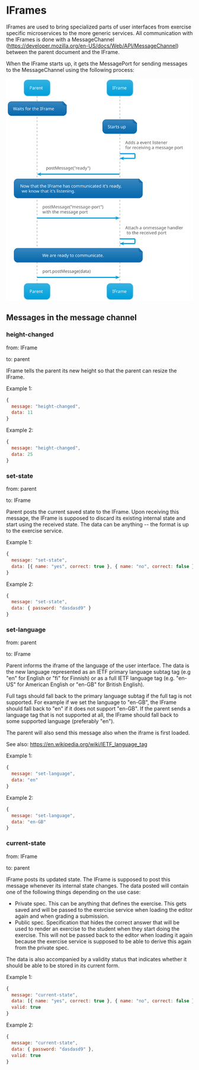 # IFrames

IFrames are used to bring specialized parts of user interfaces from exercise specific microservices to the more generic services. All communication with the IFrames is done with a MessageChannel (https://developer.mozilla.org/en-US/docs/Web/API/MessageChannel) between the parent document and the IFrame.

When the IFrame starts up, it gets the MessagePort for sending messages to the MessageChannel using the following process:

![Image of how IFrame gets the message port](./img/iframe-getting-port.plantuml.svg)

## Messages in the message channel

### height-changed

from: IFrame

to: parent

IFrame tells the parent its new height so that the parent can resize the IFrame.

Example 1:

```js
{
  message: "height-changed",
  data: 11
}
```

Example 2:

```js
{
  message: "height-changed",
  data: 25
}
```

### set-state

from: parent

to: IFrame

Parent posts the current saved state to the IFrame. Upon receiving this message, the IFrame is supposed to discard its existing internal state and start using the received state. The data can be anything -- the format is up to the exercise service.

Example 1:

```js
{
  message: "set-state",
  data: [{ name: "yes", correct: true }, { name: "no", correct: false }]
}
```

Example 2:

```js
{
  message: "set-state",
  data: { password: "dasdasd9" }
}
```

### set-language

from: parent

to: IFrame

Parent informs the iframe of the language of the user interface. The data is the new language represented as an IETF primary language subtag tag (e.g "en" for English or "fi" for Finnish) or as a full IETF language tag (e.g. "en-US" for American English or "en-GB" for British English).

Full tags should fall back to the primary language subtag if the full tag is not supported. For example if we set the language to "en-GB", the IFrame should fall back to "en" if it does not support "en-GB". If the parent sends a language tag that is not supported at all, the IFrame should fall back to some supported language (preferably "en").

The parent will also send this message also when the iframe is first loaded.

See also: https://en.wikipedia.org/wiki/IETF_language_tag

Example 1:

```js
{
  message: "set-language",
  data: "en"
}
```

Example 2:

```js
{
  message: "set-language",
  data: "en-GB"
}
```

### current-state

from: IFrame

to: parent

IFrame posts its updated state. The IFrame is supposed to post this message whenever its internal state changes. The data posted will contain one of the following things depending on the use case:

- Private spec. This can be anything that defines the exercise. This gets saved and will be passed to the exercise service when loading the editor again and when grading a submission.
- Public spec. Specification that hides the correct answer that will be used to render an exercise to the student when they start doing the exercise. This will not be passed back to the editor when loading it again because the exercise service is supposed to be able to derive this again from the private spec.

The data is also accompanied by a validity status that indicates whether it should be able to be stored in its current form.

Example 1:

```js
{
  message: "current-state",
  data: [{ name: "yes", correct: true }, { name: "no", correct: false }],
  valid: true
}
```

Example 2:

```js
{
  message: "current-state",
  data: { password: "dasdasd9" },
  valid: true
}
```
